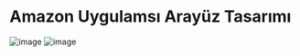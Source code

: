 # Amazon Uygulamsı Arayüz Tasarımı
![image](https://github.com/user-attachments/assets/3463ffae-86d4-48f8-9fa7-6a08cde7c1a0)
![image](https://github.com/user-attachments/assets/5c7318c3-2f74-4cff-be10-40e1c0fb7f2a)
